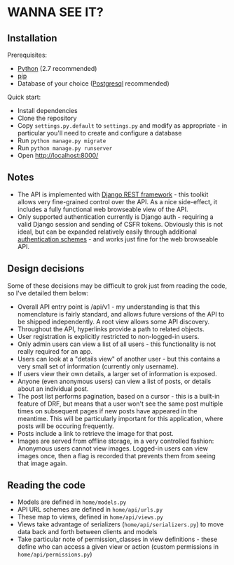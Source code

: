 # WANNA SEE IT?

## Installation

Prerequisites:

* [Python](https://www.python.org/) (2.7 recommended)
* [pip](https://pypi.python.org/pypi/pip)
* Database of your choice ([Postgresql](http://www.postgresql.org/) recommended)

Quick start:

* Install dependencies
* Clone the repository
* Copy `settings.py.default` to `settings.py` and modify as appropriate - in particular you'll need to create and configure a database
* Run `python manage.py migrate`
* Run `python manage.py runserver`
* Open <http://localhost:8000/>

## Notes

* The API is implemented with [Django REST framework](http://www.django-rest-framework.org/) - this toolkit allows very fine-grained control over the API. As a nice side-effect, it includes a fully functional web browseable view of the API.
* Only supported authentication currently is Django auth - requiring a valid Django session and sending of CSFR tokens. Obviously this is not ideal, but can be expanded relatively easily through additional [authentication schemes](http://www.django-rest-framework.org/api-guide/authentication/) - and works just fine for the web browseable API.

## Design decisions

Some of these decisions may be difficult to grok just from reading the code, so I've detailed them below:

* Overall API entry point is /api/v1 - my understanding is that this nomenclature is fairly standard, and allows future versions of the API to be shipped independently. A root view allows some API discovery.
* Throughout the API, hyperlinks provide a path to related objects.
* User registration is explicitly restricted to non-logged-in users.
* Only admin users can view a list of all users - this functionality is not really required for an app.
* Users can look at a "details view" of another user - but this contains a very small set of information (currently only username).
* If users view their own details, a larger set of information is exposed.
* Anyone (even anonymous users) can view a list of posts, or details about an individual post.
* The post list performs pagination, based on a cursor - this is a built-in feature of DRF, but means that a user won't see the same post multiple times on subsequent pages if new posts have appeared in the meantime. This will be particularly important for this application, where posts will be occuring frequently.
* Posts include a link to retrieve the image for that post.
* Images are served from offline storage, in a very controlled fashion: Anonymous users cannot view images. Logged-in users can view images once, then a flag is recorded that prevents them from seeing that image again.

## Reading the code

* Models are defined in `home/models.py`
* API URL schemes are defined in `home/api/urls.py`
* These map to views, defined in `home/api/views.py`
* Views take advantage of serializers (`home/api/serializers.py`) to move data back and forth between clients and models
* Take particular note of permission_classes in view definitions - these define who can access a given view or action (custom permissions in `home/api/permissions.py`)

